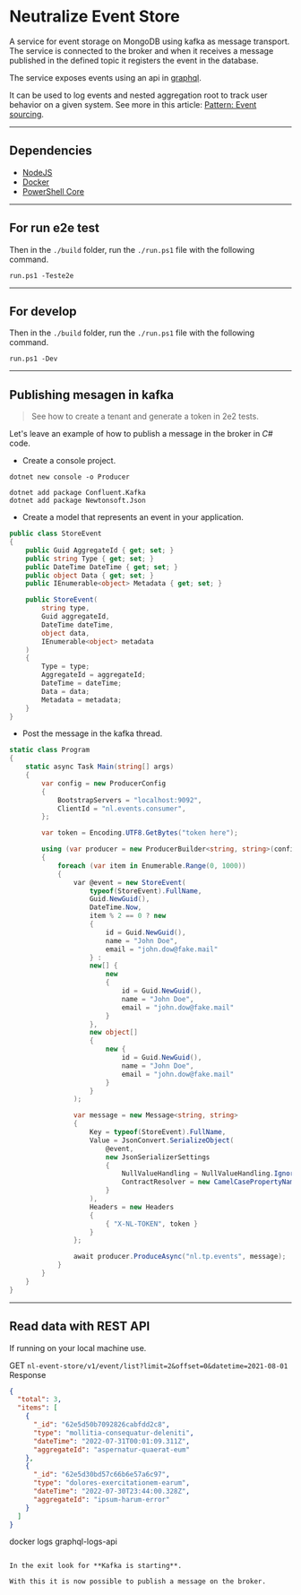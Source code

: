 # Neutralize Event Store

A service for event storage on MongoDB using kafka as message transport. The service is connected to the broker and when it receives a message published in the defined topic it registers the event in the database.

The service exposes events using an api in [graphql](https://graphql.org/).

It can be used to log events and nested aggregation root to track user behavior on a given system. See more in this article: [Pattern: Event sourcing](https://microservices.io/patterns/data/event-sourcing.html).

---

## Dependencies

- [NodeJS](https://nodejs.org/en/)
- [Docker](https://docs.docker.com/)
- [PowerShell Core](https://docs.microsoft.com/pt-br/powershell/scripting/install/installing-powershell?view=powershell-7.1)

---

## For run e2e test

Then in the `./build` folder, run the `./run.ps1` file with the following command.

```pwsh
run.ps1 -Teste2e
```

---
## For develop

Then in the `./build` folder, run the `./run.ps1` file with the following command.

```pwsh
run.ps1 -Dev
```
---
## Publishing mesagen in kafka

> See how to create a tenant and generate a token in 2e2 tests.

Let's leave an example of how to publish a message in the broker in *C#* code.

- Create a console project.

```pwsh
dotnet new console -o Producer

dotnet add package Confluent.Kafka
dotnet add package Newtonsoft.Json

```

- Create a model that represents an event in your application.
```csharp
public class StoreEvent
{
    public Guid AggregateId { get; set; }
    public string Type { get; set; }
    public DateTime DateTime { get; set; }
    public object Data { get; set; }
    public IEnumerable<object> Metadata { get; set; }

    public StoreEvent(
        string type,
        Guid aggregateId,
        DateTime dateTime,
        object data,
        IEnumerable<object> metadata
    )
    {
        Type = type;
        AggregateId = aggregateId;
        DateTime = dateTime;
        Data = data;
        Metadata = metadata;
    }
}
```
- Post the message in the kafka thread.

```csharp
static class Program
{
    static async Task Main(string[] args)
    {
        var config = new ProducerConfig
        {
            BootstrapServers = "localhost:9092",
            ClientId = "nl.events.consumer",
        };

        var token = Encoding.UTF8.GetBytes("token here");

        using (var producer = new ProducerBuilder<string, string>(config).Build())
        {
            foreach (var item in Enumerable.Range(0, 1000))
            {
                var @event = new StoreEvent(
                    typeof(StoreEvent).FullName,
                    Guid.NewGuid(),
                    DateTime.Now,
                    item % 2 == 0 ? new
                    {
                        id = Guid.NewGuid(),
                        name = "John Doe",
                        email = "john.dow@fake.mail"
                    } :
                    new[] {
                        new
                        {
                            id = Guid.NewGuid(),
                            name = "John Doe",
                            email = "john.dow@fake.mail"
                        }
                    },
                    new object[]
                    {
                        new {
                            id = Guid.NewGuid(),
                            name = "John Doe",
                            email = "john.dow@fake.mail"
                        }
                    }
                );

                var message = new Message<string, string>
                {
                    Key = typeof(StoreEvent).FullName,
                    Value = JsonConvert.SerializeObject(
                        @event,
                        new JsonSerializerSettings
                        {
                            NullValueHandling = NullValueHandling.Ignore,
                            ContractResolver = new CamelCasePropertyNamesContractResolver()
                        }
                    ),
                    Headers = new Headers
                    {
                        { "X-NL-TOKEN", token }
                    }
                };

                await producer.ProduceAsync("nl.tp.events", message);
            }
        }
    }
}
```
---
## Read data with REST API

If running on your local machine use.

GET `nl-event-store/v1/event/list?limit=2&offset=0&datetime=2021-08-01`
Response
```json
{
  "total": 3,
  "items": [
    {
      "_id": "62e5d50b7092826cabfdd2c8",
      "type": "mollitia-consequatur-deleniti",
      "dateTime": "2022-07-31T00:01:09.311Z",
      "aggregateId": "aspernatur-quaerat-eum"
    },
    {
      "_id": "62e5d30bd57c66b6e57a6c97",
      "type": "dolores-exercitationem-earum",
      "dateTime": "2022-07-30T23:44:00.328Z",
      "aggregateId": "ipsum-harum-error"
    }
  ]
}
```
docker logs graphql-logs-api
```

In the exit look for **Kafka is starting**.

With this it is now possible to publish a message on the broker.
